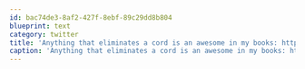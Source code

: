 ```yaml
---
id: bac74de3-8af2-427f-8ebf-89c29dd8b804
blueprint: text
category: twitter
title: 'Anything that eliminates a cord is an awesome in my books: http://www.doubletwist.com/airsync/'
caption: 'Anything that eliminates a cord is an awesome in my books: http://www.doubletwist.com/airsync/'
---
```

